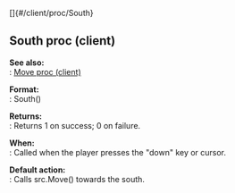 []{#/client/proc/South}    
## South proc (client)    
**See also:**    
:   [Move proc (client)](/ref/client/proc/Move/Move.md)    
<!-- -->    
**Format:**    
:   South()    
<!-- -->    
**Returns:**    
:   Returns 1 on success; 0 on failure.    
<!-- -->    
**When:**    
:   Called when the player presses the \"down\" key or cursor.    
<!-- -->    
**Default action:**    
:   Calls src.Move() towards the south.  
